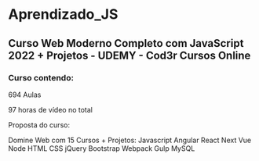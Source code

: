 # Aprendizado_JS
## Curso Web Moderno Completo com JavaScript 2022 + Projetos - UDEMY - Cod3r Cursos Online
### Curso contendo:
694 Aulas

97 horas de vídeo no total

Proposta do curso:

Domine Web com 15 Cursos + Projetos: Javascript Angular React Next Vue Node HTML CSS jQuery Bootstrap Webpack Gulp MySQL
